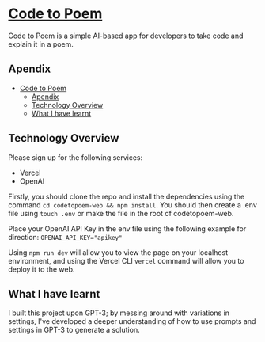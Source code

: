# [Code to Poem](https://codetopoem.com/)

Code to Poem is a simple AI-based app for developers to take code and explain it in a poem.

## Apendix
- [Code to Poem](#code-to-poem)
  - [Apendix](#apendix)
  - [Technology Overview](#technology-overview)
  - [What I have learnt](#what-i-have-learnt)

## Technology Overview
Please sign up for the following services:
- Vercel
- OpenAI

Firstly, you should clone the repo and install the dependencies using the command `cd codetopoem-web && npm install`. You should then create a .env file using `touch .env` or make the file in the root of codetopoem-web. 

Place your OpenAI API Key in the env file using the following example for direction: `OPENAI_API_KEY="apikey"`

Using `npm run dev` will allow you to view the page on your localhost environment, and using the Vercel CLI `vercel` command will allow you to deploy it to the web. 

## What I have learnt

I built this project upon GPT-3; by messing around with variations in settings, I've developed a deeper understanding of how to use prompts and settings in GPT-3 to generate a solution. 